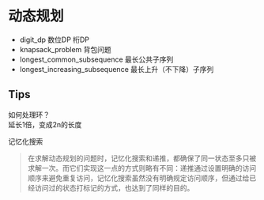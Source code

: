 # 动态规划

- digit_dp 数位DP 桁DP
- knapsack_problem 背包问题
- longest_common_subsequence 最长公共子序列
- longest_increasing_subsequence 最长上升（不下降）子序列

## Tips

如何处理环？  
延长1倍，变成2n的长度

记忆化搜索  
> 在求解动态规划的问题时，记忆化搜索和递推，都确保了同一状态至多只被求解一次。而它们实现这一点的方式则略有不同：递推通过设置明确的访问顺序来避免重复访问，记忆化搜索虽然没有明确规定访问顺序，但通过给已经访问过的状态打标记的方式，也达到了同样的目的。